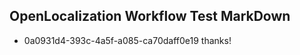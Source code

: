 ## OpenLocalization Workflow Test MarkDown
* 0a0931d4-393c-4a5f-a085-ca70daff0e19 thanks!

<!--HONumber=Aug16_HO3-->


